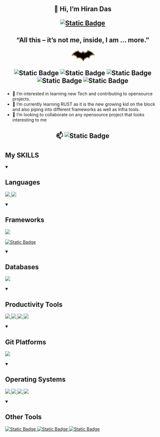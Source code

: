 <h2 align="center">👋 Hi, I’m Hiran Das <p><a href="https://github.com/dabbler2610/"><img alt="Static Badge" src="https://img.shields.io/badge/aka-DABBLER2610-navy"></a></p></h2> 
<h2 align="center">
“All this – it’s not me, inside, I am … more.” <a href="https://github.com/dabbler2610/"><img alt="Static Badge" src="logo-batsymbol.gif"></a>
<p></p><p><img alt="Static Badge" src="https://img.shields.io/badge/Engineer-Software%2FAutomation-darkred">
<img alt="Static Badge" src="https://img.shields.io/badge/Developer_4_Life-litegreen">
<img alt="Static Badge" src="https://img.shields.io/badge/Domain-Telecom%2FNetworking%2FPE-teal">
<img alt="Static Badge" src="https://img.shields.io/badge/Tech_Enthusiast-orange">
<img alt="Static Badge" src="https://img.shields.io/badge/OpenSourceSoftware_Advocate-yellow">
</p>
</h2>

- 👀 I’m interested in learning new Tech and contributing to opensource projects.
- 🌱 I’m currently learning RUST as it is the new growing kid on the block and also piping into different frameworks as well as Infra tools.
- 💞️ I’m looking to collaborate on any opensource project that looks interesting to me
  
<h2 align="center"><p> 📫 <img alt="Static Badge" src="https://img.shields.io/badge/ReachMe@-dabbler2610@proton.me-purple"></p></h2>

<h2>My SKILLS</h2>
<details open>
  <summary><h2>Languages</h2></summary>
  <p align="left">
  <a href="https://github.com/dabbler2610/">
    <img src="https://skillicons.dev/icons?i=js,html,css,py,bash,rust" />
  </a>
  <a href="https://github.com/dabbler2610/">
    <img src="https://img.shields.io/badge/json-5E5C5C?style=for-the-badge&logo=json&logoColor=white" />
  </a>
  </p>
</details>
<details open>
  <summary><h2>Frameworks</h2></summary>
  <p align="left">
  <a href="https://github.com/dabbler2610/">
    <img src="https://skillicons.dev/icons?i=flask,django,nodejs,selenium" />
  </a>
  <p>
    <a href="https://github.com/dabbler2610/">
    <img alt="Static Badge" src="https://img.shields.io/badge/Robot%20Framework-000000?style=for-the-badge&logo=robot-framework&logoColor=white">
  </a>
  </p>
</p>
</details>
<details open>
  <summary><h2>Databases</h2></summary>
  <p align="left">
  <a href="https://github.com/dabbler2610/">
    <img src="https://skillicons.dev/icons?i=sqlite,mysql,mongodb" />
  </a>
</p>
</details>
<details open>
  <summary><h2>Productivity Tools</h2></summary>
  <p align="left">
  <a href="https://github.com/dabbler2610/">
    <img src="https://skillicons.dev/icons?i=vim" />
  </a>
  <a href="https://github.com/dabbler2610/">
    <img src="https://img.shields.io/badge/PyCharm-000000.svg?&style=for-the-badge&logo=PyCharm&logoColor=white" />
  </a>
  <a href="https://github.com/dabbler2610/">
    <img src="https://img.shields.io/badge/Notepad++-90E59A.svg?style=for-the-badge&logo=notepad%2B%2B&logoColor=black" />
  </a>
  <a href="https://github.com/dabbler2610/">
    <img src="https://img.shields.io/badge/VSCode-0078D4?style=for-the-badge&logo=visual%20studio%20code&logoColor=white" />
  </a>
  </p>
</details>
<details open>
  <summary><h2>Git Platforms</h2></summary>
  <p align="left">
  <a href="https://github.com/dabbler2610/">
    <img src="https://skillicons.dev/icons?i=github,gitlab" />
  </a>
</p>
</details>
<details open>
  <summary><h2>Operating Systems</h2></summary>
  <p align="left">
  <a href="https://github.com/dabbler2610/">
    <img src="https://img.shields.io/badge/Red%20Hat-EE0000?style=for-the-badge&logo=redhat&logoColor=white" />
  </a>
  <a href="https://github.com/dabbler2610/">
    <img src="https://img.shields.io/badge/Ubuntu-E95420?style=for-the-badge&logo=ubuntu&logoColor=white" />
  </a>
   <a href="https://github.com/dabbler2610/">
    <img src="https://img.shields.io/badge/Windows-0078D6?style=for-the-badge&logo=windows&logoColor=white" />
  </a>
  <a href="https://github.com/dabbler2610/">
    <img src="https://img.shields.io/badge/Debian-A81D33?style=for-the-badge&logo=debian&logoColor=white" />
  </a>
</p>
</details>
<details open>
  <summary><h2>Other Tools</h2></summary>
  <p align="left">
  <a href="https://github.com/dabbler2610/">
    <img alt="Static Badge" src="https://img.shields.io/badge/Apache-D22128?style=for-the-badge&logo=Apache&logoColor=white">
  </a>
  <a href="https://github.com/dabbler2610/">
    <img alt="Static Badge" src="https://img.shields.io/badge/Terraform-7B42BC?style=for-the-badge&logo=terraform&logoColor=white">
  </a>
  <a href="https://github.com/dabbler2610/">
    <img alt="Static Badge" src="https://img.shields.io/badge/Splunk-000000?style=for-the-badge&logo=Splunk&logoColor=white">
  </a>
</p>
</details>

